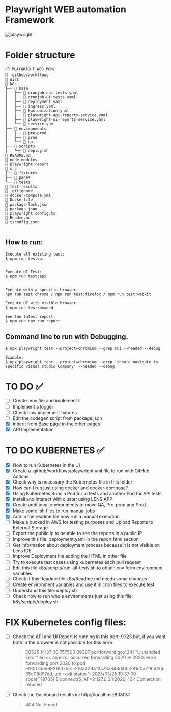 # Playwright WEB automation Framework
![playwright](https://github.com/user-attachments/assets/01065d4a-6d06-46e9-85c0-fa9519702e47)

# Folder structure
```
🗂️ PLAYWRIGHT_WEB_POM/
📁 .github/workflows
📁 dist
📁 k8s
├── 📁 base
│   ├── 📄 cronjob-api-tests.yaml
│   ├── 📄 cronjob-ui-tests.yaml
│   ├── 📄 deployment.yaml
│   ├── 📄 ingress.yaml
│   ├── 📄 kustomization.yaml
│   ├── 📄 playwright-api-reports-service.yaml
│   ├── 📄 playwright-ui-reports-service.yaml
│   └── 📄 service.yaml
├── 📁 environments
│   ├── 📁 pre-prod
│   ├── 📁 prod
│   └── 📁 qa
├── 📁 scripts
│   └── 📄 deploy.sh
📄 README.md
📁 node_modules
📁 playwright-report
📁 src
├── 📁 fixtures
├── 📁 pages
└── 📁 tests
📁 test-results
📄 .gitignore
📄 docker-compose.yml
📄 Dockerfile
📄 package-lock.json
📄 package.json
📄 playwright.config.ts
📄 Readme.md
📄 tsconfig.json
    
```

## How to run: 

```shell
Execute all existing test: 
$ npm run test:ui


Execute UI Test: 
$ npm run test:api


Execute with a specific browser: 
npm run test:chrome / npm run test:firefox / npm run test:webkit

Execute UI with visible browser: 
$ npm run test:headed

See the latest report: 
$ npm run npm run report
```

## Command line to run with Debugging. 
```shell
$ npx playwright test --project=chromium --grep @ui --headed --debug

Example: 
$ npx playwright test --project=chromium --grep 'should navigate to specific visual studio Company' --headed --debug
```

# TO DO ✅
- [ ] Create .env file and implement it
- [ ] Implement a logger
- [ ] Check how implement fixtures
- [ ] Edit the codegen script from package.json
- [X] inherit from Base page in the other pages
- [X] API Implementation

# TO DO KUBERNETES ✅ 
- [X] How to run Kubernetes in the UI
- [X] Create a .github/workflows/playwright.yml file to run with GitHub Actions
- [X] Check why is necessary the Kubernetes file in this folder
- [X] How can I run just using docker and docker-compose?
- [X] Using Kubernetes Runs a Pod for ui tests and another Pod for API tests
- [X] Install and interact whit cluster using LENS APP
- [X] Create additional environments to move QA, Pre-prod and Prod.
- [X] Make some .sh files to run manual jobs
- [X] Add in the readme file how run a manual execution
- [ ] Make a bucked in AWS for testing purposes and Upload Reports to External Storage
- [ ] Export the public ip to be able to see the reports in a public IP
- [ ] Improve this file: deployment.yaml in the report html section 
- [ ] Get information about deployment process because it is not visible on Lens IDE
- [ ] Improve Deployment file adding the HTML in other file
- [ ] Try to execute test cases using kubernetes each pull request 
- [ ] Edit this file k8s/scripts/run-all-tests.sh to obtain env form environment variables 
- [ ] Check if this Readme file k8s/Readme.md needs some changes
- [ ] Create environment variables and use it in cron files to execute test
- [ ] Understand this file: deploy.sh
- [ ] Check how to run whole environments just using this file: k8s/scripts/deploy.sh

# FIX Kubernetes config files: 
- [ ] Check the API and UI Report is running in this port: 9323 but, if you want both in the browser is not possible for this error:
   > E0525 14:37:00.757503   39397 portforward.go:424] "Unhandled Error" err=<
        an error occurred forwarding 2020 -> 2020: error forwarding port 2020 to pod ef6017de569218d7be1c2f6a429413a73a848d49c281d0a718b03435c08d97dd, uid : exit status 1: 2025/05/25 19:37:00 socat[119705] E connect(5, AF=2 127.0.0.1:2020, 16): Connection refused

- [ ] Check the Dashboard results in: http://localhost:8080/#
  > 404 Not Found</title></head>



